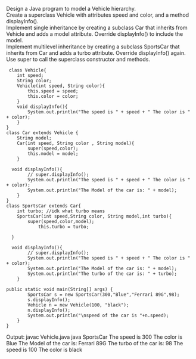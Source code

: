 Design a Java program to model a Vehicle  hierarchy.   
Create a superclass Vehicle with attributes speed and color, and a method displayInfo().  
Implement single inheritance  by creating a subclass Car that inherits from Vehicle and adds a model attribute. Override displayInfo() to include the model.  
Implement multilevel inheritance  by creating a subclass SportsCar that inherits from Car and adds a turbo attribute. Override displayInfo() again.  
Use super to call the superclass constructor and methods.

```
 class Vehicle{
    int speed;
    String color;
    Vehicle(int speed, String color){ 
        this.speed = speed;
        this.color = color;
    }
    void displayInfo(){
        System.out.println("The speed is " + speed + " The color is " + color); 
    }
}
class Car extends Vehicle {
    String model;
    Car(int speed, String color , String model){
        super(speed,color);
        this.model = model;
    }
    
  void displayInfo(){
        // super.displayInfo(); 
        System.out.println("The speed is " + speed + " The color is " + color); 
        System.out.println("The Model of the car is: " + model);
    }
}
class SportsCar extends Car{
    int turbo; //idk what turbo means 
    SportsCar(int speed,String color, String model,int turbo){
        super(speed,color,model);
            this.turbo = turbo;
        
  }
    
  void displayInfo(){
        // super.displayInfo();
        System.out.println("The speed is " + speed + " The color is " + color); 
        System.out.println("The Model of the car is: " + model);
        System.out.println("The turbo of the car is: " + turbo);
    }
		
public static void main(String[] args) {
        SportsCar s = new SportsCar(300,"Blue","Ferrari 89G",98);
        s.displayInfo();
        Vehicle n = new Vehicle(100, "black");
        n.displayInfo();
        System.out.println("\nspeed of the car is "+n.speed);
    }
}
```
Output: 
javac Vehicle.java
java SportsCar
The speed is 300 The color is Blue
The Model of the car is: Ferrari 89G
The turbo of the car is: 98
The speed is 100 The color is black
